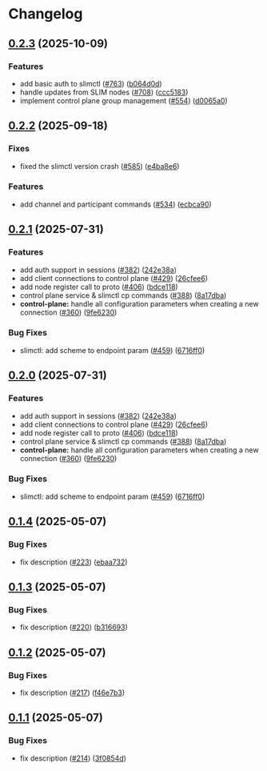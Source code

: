 # Changelog

## [0.2.3](https://github.com/agntcy/slim/compare/slimctl-v0.2.2...slimctl-v0.2.3) (2025-10-09)


### Features

* add basic auth to slimctl ([#763](https://github.com/agntcy/slim/issues/763)) ([b064d0d](https://github.com/agntcy/slim/commit/b064d0d1fce57c219f18e210770765f348c45fdd))
* handle updates from SLIM nodes ([#708](https://github.com/agntcy/slim/issues/708)) ([ccc5183](https://github.com/agntcy/slim/commit/ccc518386d0ece16237647511118e7d032e033c6))
* implement control plane group management ([#554](https://github.com/agntcy/slim/issues/554)) ([d0065a0](https://github.com/agntcy/slim/commit/d0065a0e1955dbc7e7fd2bfabd5fdca210459a0b))

## [0.2.2](https://github.com/agntcy/slim/compare/slimctl-v0.2.1...slimctl-v0.2.2) (2025-09-18)

### Fixes

* fixed the slimctl version crash ([#585](https://github.com/agntcy/slim/issues/585)) ([e4ba8e6](https://github.com/agntcy/slim/commit/e4ba8e6c44265bf8705d847069ed75fa87329564))

### Features

* add channel and participant commands ([#534](https://github.com/agntcy/slim/issues/534)) ([ecbca90](https://github.com/agntcy/slim/commit/ecbca9074548a51f26e889a2e1adecb1a67a2029))

## [0.2.1](https://github.com/agntcy/slim/compare/slimctl-v0.2.0...slimctl-v0.2.1) (2025-07-31)


### Features

* add auth support in sessions ([#382](https://github.com/agntcy/slim/issues/382)) ([242e38a](https://github.com/agntcy/slim/commit/242e38a96c9e8b3d9e4a69de3d35740a53fcf252))
* add client connections to control plane ([#429](https://github.com/agntcy/slim/issues/429)) ([26cfee6](https://github.com/agntcy/slim/commit/26cfee6565c7be933afd7edab36dca032753e132))
* add node register call to proto ([#406](https://github.com/agntcy/slim/issues/406)) ([bdce118](https://github.com/agntcy/slim/commit/bdce1181dd0d05d78eb4f577aa012c4033cad3b2))
* control plane service & slimctl cp commands ([#388](https://github.com/agntcy/slim/issues/388)) ([8a17dba](https://github.com/agntcy/slim/commit/8a17dbad99fa679e07585ca4fbcefe9cb3fa8a29))
* **control-plane:** handle all configuration parameters when creating a new connection ([#360](https://github.com/agntcy/slim/issues/360)) ([9fe6230](https://github.com/agntcy/slim/commit/9fe623093614cf075d36e938734625003087e465))


### Bug Fixes

* slimctl: add scheme to endpoint param ([#459](https://github.com/agntcy/slim/issues/459)) ([6716ff0](https://github.com/agntcy/slim/commit/6716ff0c53f6b090170ff6cd64bd44ec9e4d387f))

## [0.2.0](https://github.com/agntcy/slim/compare/slimctl-v0.1.4...slimctl-v0.2.0) (2025-07-31)


### Features

* add auth support in sessions ([#382](https://github.com/agntcy/slim/issues/382)) ([242e38a](https://github.com/agntcy/slim/commit/242e38a96c9e8b3d9e4a69de3d35740a53fcf252))
* add client connections to control plane ([#429](https://github.com/agntcy/slim/issues/429)) ([26cfee6](https://github.com/agntcy/slim/commit/26cfee6565c7be933afd7edab36dca032753e132))
* add node register call to proto ([#406](https://github.com/agntcy/slim/issues/406)) ([bdce118](https://github.com/agntcy/slim/commit/bdce1181dd0d05d78eb4f577aa012c4033cad3b2))
* control plane service & slimctl cp commands ([#388](https://github.com/agntcy/slim/issues/388)) ([8a17dba](https://github.com/agntcy/slim/commit/8a17dbad99fa679e07585ca4fbcefe9cb3fa8a29))
* **control-plane:** handle all configuration parameters when creating a new connection ([#360](https://github.com/agntcy/slim/issues/360)) ([9fe6230](https://github.com/agntcy/slim/commit/9fe623093614cf075d36e938734625003087e465))


### Bug Fixes

* slimctl: add scheme to endpoint param ([#459](https://github.com/agntcy/slim/issues/459)) ([6716ff0](https://github.com/agntcy/slim/commit/6716ff0c53f6b090170ff6cd64bd44ec9e4d387f))

## [0.1.4](https://github.com/agntcy/slim/compare/slimctl-v0.1.3...slimctl-v0.1.4) (2025-05-07)


### Bug Fixes

* fix description ([#223](https://github.com/agntcy/slim/issues/223)) ([ebaa732](https://github.com/agntcy/slim/commit/ebaa73294a12b3780fffe8168d81b4a0b17c627e))

## [0.1.3](https://github.com/agntcy/slim/compare/slimctl-v0.1.2...slimctl-v0.1.3) (2025-05-07)


### Bug Fixes

* fix description ([#220](https://github.com/agntcy/slim/issues/220)) ([b316693](https://github.com/agntcy/slim/commit/b316693fc4b71a976b831b98d99bf629a60fa21b))

## [0.1.2](https://github.com/agntcy/slim/compare/slimctl-v0.1.1...slimctl-v0.1.2) (2025-05-07)


### Bug Fixes

* fix description ([#217](https://github.com/agntcy/slim/issues/217)) ([f46e7b3](https://github.com/agntcy/slim/commit/f46e7b39964b6c014f8177e98f3ceb3e9d50dcd0))

## [0.1.1](https://github.com/agntcy/slim/compare/slimctl-v0.1.0...slimctl-v0.1.1) (2025-05-07)


### Bug Fixes

* fix description ([#214](https://github.com/agntcy/slim/issues/214)) ([3f0854d](https://github.com/agntcy/slim/commit/3f0854de5b8adc9404bb75b7a6213a1d8d577ab2))
